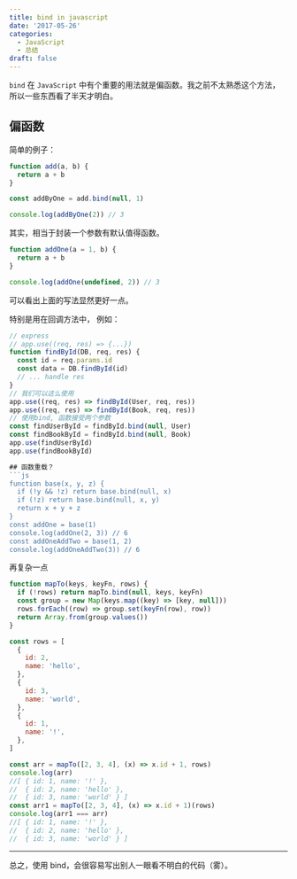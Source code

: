 ```yaml
---
title: bind in javascript
date: '2017-05-26'
categories:
  - JavaScript
  - 总结
draft: false
---
```


`bind` 在 `JavaScript` 中有个重要的用法就是偏函数。我之前不太熟悉这个方法，所以一些东西看了半天才明白。

<!--more-->

## 偏函数

简单的例子：

```js
function add(a, b) {
  return a + b
}

const addByOne = add.bind(null, 1)

console.log(addByOne(2)) // 3
```

其实，相当于封装一个参数有默认值得函数。

```js
function addOne(a = 1, b) {
  return a + b
}

console.log(addOne(undefined, 2)) // 3
```

可以看出上面的写法显然更好一点。

特别是用在回调方法中， 例如：

````js
// express
// app.use((req, res) => {...})
function findById(DB, req, res) {
  const id = req.params.id
  const data = DB.findById(id)
  // ... handle res
}
// 我们可以这么使用
app.use((req, res) => findById(User, req, res))
app.use((req, res) => findById(Book, req, res))
// 使用bind, 函数接受两个参数
const findUserById = findById.bind(null, User)
const findBookById = findById.bind(null, Book)
app.use(findUserById)
app.use(findBookById)

## 函数重载？
```js
function base(x, y, z) {
  if (!y && !z) return base.bind(null, x)
  if (!z) return base.bind(null, x, y)
  return x + y + z
}
const addOne = base(1)
console.log(addOne(2, 3)) // 6
const addOneAddTwo = base(1, 2)
console.log(addOneAddTwo(3)) // 6
````

再复杂一点

```js
function mapTo(keys, keyFn, rows) {
  if (!rows) return mapTo.bind(null, keys, keyFn)
  const group = new Map(keys.map((key) => [key, null]))
  rows.forEach((row) => group.set(keyFn(row), row))
  return Array.from(group.values())
}

const rows = [
  {
    id: 2,
    name: 'hello',
  },
  {
    id: 3,
    name: 'world',
  },
  {
    id: 1,
    name: '!',
  },
]

const arr = mapTo([2, 3, 4], (x) => x.id + 1, rows)
console.log(arr)
//[ { id: 1, name: '!' },
//  { id: 2, name: 'hello' },
//  { id: 3, name: 'world' } ]
const arr1 = mapTo([2, 3, 4], (x) => x.id + 1)(rows)
console.log(arr1 === arr)
//[ { id: 1, name: '!' },
//  { id: 2, name: 'hello' },
//  { id: 3, name: 'world' } ]
```

---

总之，使用 bind，会很容易写出别人一眼看不明白的代码（雾）。
